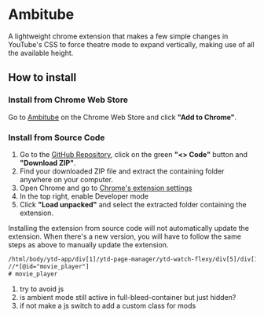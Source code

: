 # Ambitube

A lightweight chrome extension that makes a few simple changes in YouTube's CSS to force theatre mode to expand vertically, making use of all the available height.

## How to install

### Install from Chrome Web Store

Go to [Ambitube](https://chrome.google.com/webstore/) on the Chrome Web Store and click **"Add to Chrome"**.

### Install from Source Code

1. Go to the [GitHub Repository](https://github.com/SimenMH/better-youtube-theatre-mode), click on the green **"<> Code"** button and **"Download ZIP"**.
2. Find your downloaded ZIP file and extract the containing folder anywhere on your computer.
3. Open Chrome and go to [Chrome's extension settings](chrome://extensions/)
4. In the top right, enable Developer mode
5. Click **"Load unpacked"** and select the extracted folder containing the extension.

Installing the extension from source code will not automatically update the extension. When there's a new version, you will have to follow the same steps as above to manually update the extension.

```txt
/html/body/ytd-app/div[1]/ytd-page-manager/ytd-watch-flexy/div[5]/div[1]/div/div/div[2]/div/div[2]/ytd-player/div/div
//*[@id="movie_player"]
# movie_player
```

1. try to avoid js
2. is ambient mode still active in full-bleed-container but just hidden?
3. if not make a js switch to add a custom class for mods
